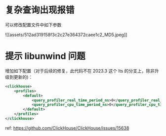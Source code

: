 # 复杂查询出现报错

可以修改配置文件中如下参数

![[assets/512ad319158f3c2c27e364372caee1c2_MD5.jpeg]]

# 提示 libunwind 问题

增加如下配置（对于后续的修复，此代码不在 2023.3 这个 lts 的分支上，除非升级到更新的)：

```xml
<clickhouse>
    <profiles>
        <default>
            <query_profiler_real_time_period_ns>0</query_profiler_real_time_period_ns>
            <query_profiler_cpu_time_period_ns>0</query_profiler_cpu_time_period_ns>
        </default>
    </profiles>
</clickhouse>
```

ref: https://github.com/ClickHouse/ClickHouse/issues/15638